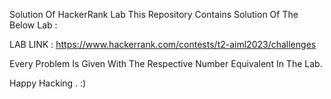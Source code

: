 Solution Of HackerRank Lab This Repository Contains Solution Of The Below Lab :

LAB LINK : https://www.hackerrank.com/contests/t2-aiml2023/challenges

Every Problem Is Given With The Respective Number Equivalent In The Lab.

Happy Hacking . :)
